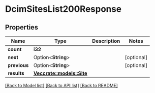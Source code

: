 # DcimSitesList200Response

## Properties

Name | Type | Description | Notes
------------ | ------------- | ------------- | -------------
**count** | **i32** |  | 
**next** | Option<**String**> |  | [optional]
**previous** | Option<**String**> |  | [optional]
**results** | [**Vec<crate::models::Site>**](Site.md) |  | 

[[Back to Model list]](../README.md#documentation-for-models) [[Back to API list]](../README.md#documentation-for-api-endpoints) [[Back to README]](../README.md)


